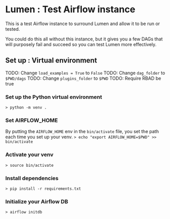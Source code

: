 
# Lumen : Test Airflow instance
This is a test Airflow instance to surround Lumen and allow it to be run or tested.

You could do this all without this instance, but it gives you a few DAGs that will purposely fail and succeed
so you can test Lumen more effectively.

## Set up : Virtual environment
TODO: Change `load_examples = True` to `False`
TODO: Change `dag_folder` to `$PWD/dags`
TODO: Change `plugins_folder` to `$PWD`
TODO: Require RBAD be true

### Set up the Python virtual environment
`> python -m venv .`

### Set AIRFLOW_HOME
By putting the `AIRFLOW_HOME` env in the `bin/activate` file, you set the path each time you set up your venv.
`> echo "export AIRFLOW_HOME=$PWD" >> bin/activate`

### Activate your venv
`> source bin/activate`

### Install dependencies
`> pip install -r requirements.txt`

### Initialize your Airflow DB
`> airflow initdb`